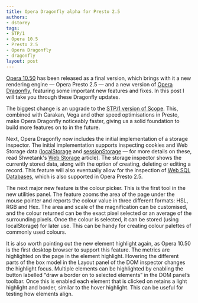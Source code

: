 ```yaml
---
title: Opera Dragonfly alpha for Presto 2.5
authors:
- dstorey
tags:
- STP/1
- Opera 10.5
- Presto 2.5
- Opera Dragonfly
- dragonfly
layout: post
---
```

<p><a href="http://www.opera.com/browser/">Opera 10.50</a> has been released as a final version, which brings with it a new rendering engine — Opera Presto 2.5 — and a new version of <a href="http://dragonfly.opera.com/">Opera Dragonfly</a>, featuring some important new features and fixes. In this post I will take you through these Dragonfly updates.</p>

<p>The biggest change is an upgrade to the <a href="http://dragonfly.opera.com/app/scope-interface/scope-transport-protocol.html">STP/1 version of Scope</a>. This, combined with Carakan, Vega and other speed optimisations in Presto, make Opera Dragonfly noticeably faster, giving us a solid foundation to build more features on to in the future.</p>

<p>Next, Opera Dragonfly now includes the initial implementation of a storage inspector. The initial implementation supports inspecting cookies and Web Storage data (<a href="http://dev.w3.org/html5/webstorage/#the-localstorage-attribute">localStorage</a> and <a href="http://dev.w3.org/html5/webstorage/#the-sessionstorage-attribute">sessionStorage</a> — for more details on these, read Shwetank&#39;s <a href="http://dev.opera.com/articles/view/web-storage/">Web Storage</a> article).
The storage inspector shows the currently stored data, along with the option of creating, deleting or editing a record. This feature will also eventually allow for the inspection of <a href="http://dev.w3.org/html5/webdatabase/">Web SQL Databases</a>, which is also supported in Opera Presto 2.5.</p>

<p>The next major new feature is the colour picker. This is the first tool in the new utilities panel. The feature zooms the area of the page under the mouse pointer and reports the colour value in three different formats: HSL, RGB and Hex. The area and scale of the magnification can be customised, and the colour returned can be the exact pixel selected or an average of the surrounding pixels. Once the colour is selected, it can be stored (using localStorage) for later use. This can be handy for creating colour palettes of commonly used colours.</p>

<p>It is also worth pointing out the new element highlight again, as Opera 10.50 is the first desktop browser to support this feature. The metrics are highlighted on the page in the element highlight. Hovering the different parts of the box model in the Layout panel of the DOM inspector changes the highlight focus. Multiple elements can be highlighted by enabling the button labelled <q>draw a border on to selected elements</q> in the DOM panel’s toolbar. Once this is enabled each element that is clicked on retains a light highlight and border, similar to the hover highlight. This can be useful for testing how elements align.</p>
